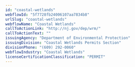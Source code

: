 ```yaml
---
id: "coastal-wetlands"
webflowId: "5f7728fb24006107aa7834b8"
urlSlug: "coastal-wetlands"
webflowName: "Coastal Wetlands"
callToActionLink: "http://nj.gov/dep/wrm/"
callToActionText: ""
issuingAgency: "Department of Environmental Protection"
issuingDivision: "Coastal Wetlands Permits Section"
divisionPhone: "(609) 292-0060"
webflowIndustry: "Coastal Wetlands"
licenseCertificationClassification: "PERMIT"
---
```

